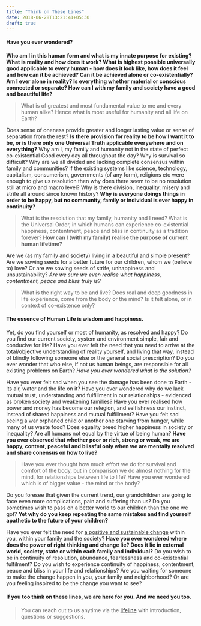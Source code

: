 ```yaml
---
title: "Think on These Lines"
date: 2018-06-28T13:21:41+05:30
draft: true
---
```


#### Have you ever wondered?

**Who am I in this human form and what is my innate purpose for existing? What is reality and how does it work? What is highest possible universally good applicable to every human - how does it look like, how does it feel and how can it be achieved? Can it be achieved alone or co-existentially? Am I ever alone in reality? Is everything whether material or conscious connected or separate? How can I with my family and society have a good and beautiful life?** 

> What is of greatest and most fundamental value to me and every  human alike? Hence what is most useful for humanity and all life on Earth?

Does sense of oneness provide greater and longer lasting value or sense of separation from the rest? **Is there provision for reality to be how I want it to be, or is there only one Universal Truth applicable everywhere and on everything?** Why am I, my family and humanity not in the state of perfect co-existential Good every day all throughout the day? Why is survival so difficult? Why are we all divided and lacking complete consensus within family and communities? If the existing systems like science, technology, capitalism, consumerism, governments (of any form), religions etc were enough to give us resolution then why does there seem to be no resolution still at micro and macro level? Why is there division, inequality, misery and strife all around since known history? **Why is everyone doings things in order to be happy, but no community, family or individual is ever happy in continuity?**

> What is the resolution that my family, humanity and I need? What is the Universal Order, in which humans can experience co-existential happiness, contentment, peace and bliss in continuity as a tradition forever? **How can I (with my family) realise the purpose of current human lifetime?**

Are we (as my family and society) living in a beautiful and simple present? Are we sowing seeds for a better future for our children, whom we (believe to) love? Or are we sowing seeds of strife, unhappiness and unsustainability? *Are we sure we even realise what happiness, contentment, peace and bliss truly is?* 

> What is the right way to be and live? Does real and deep goodness in life experience, come from the body or the mind? Is it felt alone, or in context of co-existence only? 

#### The essence of Human Life is wisdom and happiness.

Yet, do you find yourself or most of humanity, as resolved and happy? Do you find our current society, system and environment simple, fair and conducive for life? Have you ever felt the need that you need to arrive at the total/objective understanding of reality yourself, and living that way, instead of blindly following someone else or the general social prescription? Do you ever wonder that who else, if not us human beings, are responsible for all existing problems on Earth? *Have you ever wondered what is the solution?* 

Have you ever felt sad when you see the damage has been done to Earth - its air, water and the life on it? Have you ever wondered why do we lack mutual trust, understanding and fulfillment in our relationships - evidenced as broken society and weakening families? Have you ever realised how power and money has become our relegion, and selfishness our instinct, instead of shared happiness and mutual fulfillment? Have you felt sad seeing a war orphaned child or another one starving from hunger, while many of us waste food? Does equality breed higher happiness in society or inequality? Are all humans not equal by the virtue of being human? **Have you ever observed that whether poor or rich, strong or weak, we are happy, content, peaceful and blissful only when we are mentally resolved and share conensus on how to live?** 

> Have you ever thought how much effort we do for survival and comfort of the body, but in comparison we do almost nothing for the mind, for relationships between life to life? Have you ever wondered which is of bigger value - the mind or the body? 

Do you foresee that given the current trend, our grandchildren are going to face even more complications, pain and suffering than us? Do you sometimes wish to pass on a better world to our children than the one we got? **Yet why do you keep repeating the same mistakes and find yourself apathetic to the future of your children?** 

Have you ever felt the need for [a positive and sustainable change](/post/background) within you, within your family and the society? **Have you ever wondered where does the power of right thinking and change lie? Does it lie in external world, society, state or within each family and individual?** Do you wish to be in continuity of resolution, abundance, fearlessness and co-existential fulfilment? Do you wish to experience continuity of happiness, contentment, peace and bliss in your life and relationships? Are you waiting for someone to make the change happen in you, your family and neighborhood? Or are you feeling inspired to be the change you want to see?

#### If you too think on these lines, we are here for you. And we need you too.

> You can reach out to us anytime via the [lifeline](/page/lifeline) with introduction, questions or suggestions. 

